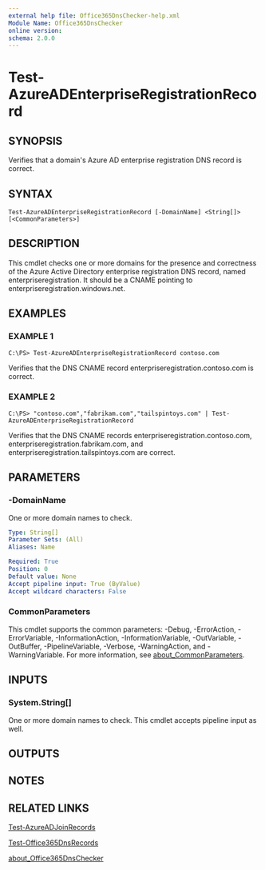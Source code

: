 ```yaml
---
external help file: Office365DnsChecker-help.xml
Module Name: Office365DnsChecker
online version:
schema: 2.0.0
---
```


# Test-AzureADEnterpriseRegistrationRecord

## SYNOPSIS
Verifies that a domain's Azure AD enterprise registration DNS record is correct.

## SYNTAX

```
Test-AzureADEnterpriseRegistrationRecord [-DomainName] <String[]> [<CommonParameters>]
```

## DESCRIPTION
This cmdlet checks one or more domains for the presence and correctness of the Azure Active Directory enterprise registration DNS record, named enterpriseregistration. 
It should be a CNAME pointing to enterpriseregistration.windows.net.

## EXAMPLES

### EXAMPLE 1
```
C:\PS> Test-AzureADEnterpriseRegistrationRecord contoso.com
```

Verifies that the DNS CNAME record enterpriseregistration.contoso.com is correct.

### EXAMPLE 2
```
C:\PS> "contoso.com","fabrikam.com","tailspintoys.com" | Test-AzureADEnterpriseRegistrationRecord
```

Verifies that the DNS CNAME records enterpriseregistration.contoso.com, enterpriseregistration.fabrikam.com, and enterpriseregistration.tailspintoys.com are correct.

## PARAMETERS

### -DomainName
One or more domain names to check.

```yaml
Type: String[]
Parameter Sets: (All)
Aliases: Name

Required: True
Position: 0
Default value: None
Accept pipeline input: True (ByValue)
Accept wildcard characters: False
```

### CommonParameters
This cmdlet supports the common parameters: -Debug, -ErrorAction, -ErrorVariable, -InformationAction, -InformationVariable, -OutVariable, -OutBuffer, -PipelineVariable, -Verbose, -WarningAction, and -WarningVariable. For more information, see [about_CommonParameters](http://go.microsoft.com/fwlink/?LinkID=113216).

## INPUTS

### System.String[]
One or more domain names to check. 
This cmdlet accepts pipeline input as well.

## OUTPUTS

## NOTES

## RELATED LINKS

[Test-AzureADJoinRecords]()

[Test-Office365DnsRecords]()

[about_Office365DnsChecker]()

